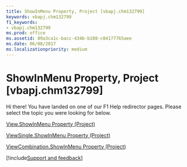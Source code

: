 ```yaml
---
title: ShowInMenu Property, Project [vbapj.chm132799]
keywords: vbapj.chm132799
f1_keywords:
- vbapj.chm132799
ms.prod: office
ms.assetid: 89a3ca1c-bacc-434b-b108-c04177765aee
ms.date: 06/08/2017
ms.localizationpriority: medium
---
```



# ShowInMenu Property, Project [vbapj.chm132799]

Hi there! You have landed on one of our F1 Help redirector pages. Please select the topic you were looking for below.

[View.ShowInMenu Property (Project)](https://msdn.microsoft.com/library/7250038b-cea2-e196-6827-ae25bbea470e%28Office.15%29.aspx)

[ViewSingle.ShowInMenu Property (Project)](https://msdn.microsoft.com/library/b04dd225-7dfa-9cfa-5d0f-c9f0e54b64b7%28Office.15%29.aspx)

[ViewCombination.ShowInMenu Property (Project)](https://msdn.microsoft.com/library/62152a6e-3667-191e-a07f-ca93cfd1b492%28Office.15%29.aspx)

[!include[Support and feedback](~/includes/feedback-boilerplate.md)]